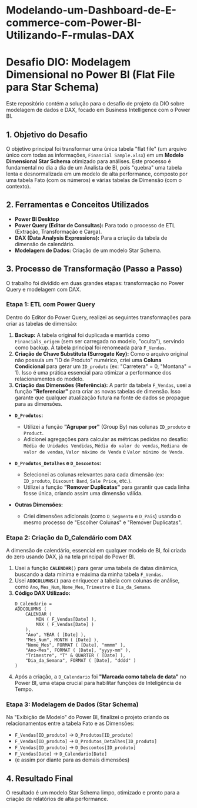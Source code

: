 # Modelando-um-Dashboard-de-E-commerce-com-Power-BI-Utilizando-F-rmulas-DAX
# Desafio DIO: Modelagem Dimensional no Power BI (Flat File para Star Schema)

Este repositório contém a solução para o desafio de projeto da DIO sobre modelagem de dados e DAX, focado em Business Intelligence com o Power BI.

## 1. Objetivo do Desafio
O objetivo principal foi transformar uma única tabela "flat file" (um arquivo único com todas as informações, `Financial Sample.xlsx`) em um **Modelo Dimensional Star Schema** otimizado para análises.
Este processo é fundamental no dia a dia de um Analista de BI, pois "quebra" uma tabela lenta e desnormalizada em um modelo de alta performance, composto por uma tabela Fato (com os números) e várias tabelas de Dimensão (com o contexto).

## 2. Ferramentas e Conceitos Utilizados
* **Power BI Desktop**
* **Power Query (Editor de Consultas):** Para todo o processo de ETL (Extração, Transformação e Carga).
* **DAX (Data Analysis Expressions):** Para a criação da tabela de dimensão de calendário.
* **Modelagem de Dados:** Criação de um modelo Star Schema.

## 3. Processo de Transformação (Passo a Passo)
O trabalho foi dividido em duas grandes etapas: transformação no Power Query e modelagem com DAX.

### Etapa 1: ETL com Power Query
Dentro do Editor do Power Query, realizei as seguintes transformações para criar as tabelas de dimensão:

1.  **Backup:** A tabela original foi duplicada e mantida como `Financials_origem` (sem ser carregada no modelo, "oculta"), servindo como backup. A tabela principal foi renomeada para `F_Vendas`.
2.  **Criação de Chave Substituta (Surrogate Key):** Como o arquivo original não possuía um "ID de Produto" numérico, criei uma **Coluna Condicional** para gerar um `ID_produto` (ex: "Carretera" = 0, "Montana" = 1). Isso é uma prática essencial para otimizar a performance dos relacionamentos do modelo.
3.  **Criação das Dimensões (Referência):** A partir da tabela `F_Vendas`, usei a função **"Referenciar"** para criar as novas tabelas de dimensão. Isso garante que qualquer atualização futura na fonte de dados se propague para as dimensões.
* **`D_Produtos`:**
    * Utilizei a função **"Agrupar por"** (Group By) nas colunas `ID_produto` e `Product`.
    * Adicionei agregações para calcular as métricas pedidas no desafio: `Média de Unidades Vendidas`, `Média do valor de vendas`, `Mediana do valor de vendas`, `Valor máximo de Venda` e `Valor mínimo de Venda`.

* **`D_Produtos_Detalhes` e `D_Descontos`:**
    * Selecionei as colunas relevantes para cada dimensão (ex: `ID_produto`, `Discount Band`, `Sale Price`, etc.).
    * Utilizei a função **"Remover Duplicatas"** para garantir que cada linha fosse única, criando assim uma dimensão válida.

* **Outras Dimensões:**
    * Criei dimensões adicionais (como `D_Segmento` e `D_Pais`) usando o mesmo processo de "Escolher Colunas" e "Remover Duplicatas".

### Etapa 2: Criação da D_Calendário com DAX
A dimensão de calendário, essencial em qualquer modelo de BI, foi criada do zero usando DAX, já na tela principal do Power BI.

1.  Usei a função **`CALENDAR()`** para gerar uma tabela de datas dinâmica, buscando a data mínima e máxima da minha tabela `F_Vendas`.
2.  Usei **`ADDCOLUMNS()`** para enriquecer a tabela com colunas de análise, como `Ano`, `Mes_Num`, `Nome_Mes`, `Trimestre` e `Dia_da_Semana`.
3.  **Código DAX Utilizado:**
    ```dax
    D_Calendario = 
    ADDCOLUMNS (
        CALENDAR ( 
            MIN ( F_Vendas[Date] ), 
            MAX ( F_Vendas[Date] ) 
        ),
        "Ano", YEAR ( [Date] ),
        "Mes_Num", MONTH ( [Date] ),
        "Nome_Mes", FORMAT ( [Date], "mmmm" ),
        "Ano-Mes", FORMAT ( [Date], "yyyy-mm" ),
        "Trimestre", "T" & QUARTER ( [Date] ),
        "Dia_da_Semana", FORMAT ( [Date], "dddd" )
    )
    ```
4.  Após a criação, a `D_Calendario` foi **"Marcada como tabela de data"** no Power BI, uma etapa crucial para habilitar funções de Inteligência de Tempo.
### Etapa 3: Modelagem de Dados (Star Schema)

Na "Exibição de Modelo" do Power BI, finalizei o projeto criando os relacionamentos entre a tabela Fato e as Dimensões:
* `F_Vendas[ID_produto]` -> `D_Produtos[ID_produto]`
* `F_Vendas[ID_produto]` -> `D_Produtos_Detalhes[ID_produto]`
* `F_Vendas[ID_produto]` -> `D_Descontos[ID_produto]`
* `F_Vendas[Date]` -> `D_Calendario[Date]`
* (e assim por diante para as demais dimensões)

## 4. Resultado Final
O resultado é um modelo Star Schema limpo, otimizado e pronto para a criação de relatórios de alta performance.
